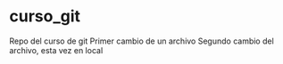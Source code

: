 # curso_git
Repo del curso de git
Primer cambio de un archivo
Segundo cambio del archivo, esta vez en local